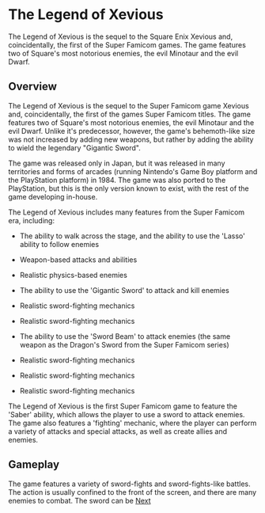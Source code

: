 # The Legend of Xevious

The Legend of Xevious is the sequel to the Square Enix Xevious and, coincidentally, the first of the Super Famicom games. The game features two of Square's most notorious enemies, the evil Minotaur and the evil Dwarf.

## Overview

The Legend of Xevious is the sequel to the Super Famicom game Xevious and, coincidentally, the first of the games Super Famicom titles. The game features two of Square's most notorious enemies, the evil Minotaur and the evil Dwarf. Unlike it's predecessor, however, the game's behemoth-like size was not increased by adding new weapons, but rather by adding the ability to wield the legendary "Gigantic Sword".

The game was released only in Japan, but it was released in many territories and forms of arcades (running Nintendo's Game Boy platform and the PlayStation platform) in 1984. The game was also ported to the PlayStation, but this is the only version known to exist, with the rest of the game developing in-house.

The Legend of Xevious includes many features from the Super Famicom era, including:

- The ability to walk across the stage, and the ability to use the 'Lasso' ability to follow enemies

- Weapon-based attacks and abilities

- Realistic physics-based enemies

- The ability to use the 'Gigantic Sword' to attack and kill enemies

- Realistic sword-fighting mechanics

- Realistic sword-fighting mechanics

- The ability to use the 'Sword Beam' to attack enemies (the same weapon as the Dragon's Sword from the Super Famicom series)

- Realistic sword-fighting mechanics

- Realistic sword-fighting mechanics

- Realistic sword-fighting mechanics

The Legend of Xevious is the first Super Famicom game to feature the 'Saber' ability, which allows the player to use a sword to attack enemies. The game also features a 'fighting' mechanic, where the player can perform a variety of attacks and special attacks, as well as create allies and enemies.

## Gameplay

The game features a variety of sword-fights and sword-fights-like battles. The action is usually confined to the front of the screen, and there are many enemies to combat. The sword can be
[Next](109.md)